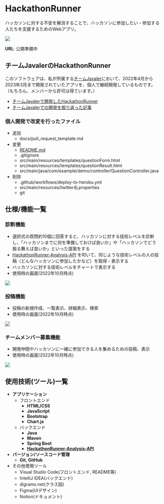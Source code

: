 # HackathonRunner

ハッカソンに対する不安を解消することで、ハッカソンに参加したい・参加する人たちを支援するためのWebアプリ。

<img src="https://user-images.githubusercontent.com/79685987/197310366-d45ea75e-e970-441c-88f5-f57601a65ef6.jpg">

**URL**: 公開準備中

## チームJavalerのHackathonRunner

このソフトウェアは、私が所属する[チームJavaler](https://github.com/Javaler/)において、2022年4月から2023年3月まで開発されていたアプリを、個人で継続開発しているものです。（もちろん、メンバーから許可は得ています。）

- [チームJavalerで開発したHackathonRunner](https://github.com/Javaler/HackathonRunner)
- [チームJavalerでの開発を振り返った記事](https://qiita.com/NMS/items/4d43e3acb02d29cc6cc4)

### 個人開発で改変を行ったファイル

- 追加
  - docs/pull_request_template.md
- 変更
  - [README.md](https://github.com/kmusicsports/HackathonRunner/blob/main/README.md)
  - .gitignore
  - src/main/resources/templates/questionForm.html
  - src/main/resources/templates/questionResult.html
  - src/main/java/com/example/demo/controller/QuestionController.java
- 削除
  - .github/workflows/deploy-to-heroku.yml
  - src/main/resources/twitter4j.properties
  - git

## 仕様/機能一覧

### 診断機能

- 選択式の質問約10個に回答すると、ハッカソンに対する技術レベルを診断し、「ハッカソンまでに何を準備しておけば良いか」や「ハッカソンでどう振る舞えば良いか」といった提案をする
- [HackathonRunner-Analysis-API](https://github.com/Javaler/HackathonRunner-Analysis-API) を叩いて、同じような技術レベルの人の投稿（どんなハッカソンに参加したかなど）を取得・表示する
- ハッカソンに対する技術レベルをチャートで表示する
- 使用時の画面(2022年10月時点)
<img src="https://user-images.githubusercontent.com/79685987/197223472-e6814061-015a-48e1-a347-02e690979ba6.mp4">

### 投稿機能

- 投稿の新規作成、一覧表示、詳細表示、検索
- 使用時の画面(2022年10月時点)
<img src="https://user-images.githubusercontent.com/79685987/197227396-ac8907ca-91b9-480f-9b52-e4ebb2113861.mp4">

### チームメンバー募集機能

- 開発仲間やハッカソンに一緒に参加できる人を集めるための投稿、表示
- 使用時の画面(2022年10月時点)
<img src="https://user-images.githubusercontent.com/79685987/197318073-827d3bae-7763-48c1-9e3f-ac4df6ddc05c.mp4">

## 使用技術(ツール)一覧

- **アプリケーション**
  - フロントエンド
    - **HTML/CSS**
    - **JavaScript**
    - **Bootstrap**
    - **Chart.js**
  - バックエンド
    - **Java**
    - **Maven**
    - **Spring Boot**
    - **[HackathonRunner-Analysis-API](https://github.com/Javaler/HackathonRunner-Analysis-API)**
- **バージョン/ソースコード管理**
  - **Git, GitHub**
- その他使用ツール
  - Visual Studio Code(フロントエンド, README等)
  - IntelliJ IDEA(バックエンド)
  - digrams.net(クラス図)
  - Figma(UIデザイン)
  - Notion(ドキュメント)
